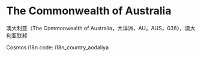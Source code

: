 # The Commonwealth of Australia

澳大利亚（The Commonwealth of Australia，大洋洲，AU，AUS，036），澳大利亚联邦

Cosmos i18n code: i18n_country_aodaliya
       